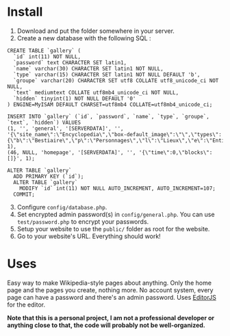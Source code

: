 # Install
1. Download and put the folder somewhere in your server.
2. Create a new database with the following SQL :
```
CREATE TABLE `gallery` (
  `id` int(11) NOT NULL,
  `password` text CHARACTER SET latin1,
  `name` varchar(30) CHARACTER SET latin1 NOT NULL,
  `type` varchar(15) CHARACTER SET latin1 NOT NULL DEFAULT 'b',
  `groupe` varchar(20) CHARACTER SET utf8 COLLATE utf8_unicode_ci NOT NULL,
  `text` mediumtext COLLATE utf8mb4_unicode_ci NOT NULL,
  `hidden` tinyint(1) NOT NULL DEFAULT '0'
) ENGINE=MyISAM DEFAULT CHARSET=utf8mb4 COLLATE=utf8mb4_unicode_ci;

INSERT INTO `gallery` (`id`, `password`, `name`, `type`, `groupe`, `text`, `hidden`) VALUES
(1, '', 'general', '[SERVERDATA]', '', '{\"site_name\":\"Encyclopedia\",\"box-default_image\":\"\",\"types\":{\"b\":\"Bestiaire\",\"p\":\"Personnages\",\"l\":\"Lieux\",\"e\":\"Entités\",\"s\":\"Souvenirs\"}}', 1),
(46, NULL, 'homepage', '[SERVERDATA]', '', '{\"time\":0,\"blocks\":[]}', 1);

ALTER TABLE `gallery`
  ADD PRIMARY KEY (`id`);
  ALTER TABLE `gallery`
    MODIFY `id` int(11) NOT NULL AUTO_INCREMENT, AUTO_INCREMENT=107;
  COMMIT;
```
3. Configure `config/database.php`.
4. Set encrypted admin password(s) in `config/general.php`. You can use `test/password.php` to encrypt your passwords.
5. Setup your website to use the `public/` folder as root for the website.
6. Go to your website's URL. Everything should work!
# Uses
Easy way to make Wikipedia-style pages about anything. Only the home page and the pages you create, nothing more. No account system, every page can have a password and there's an admin password. Uses [EditorJS](https://github.com/codex-team/editor.js) for the editor.

**Note that this is a personal project, I am not a professional developer or anything close to that, the code will probably not be well-organized.**
